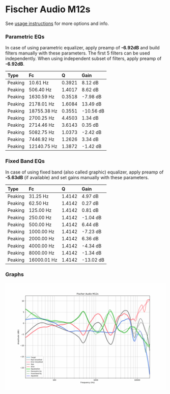 # Fischer Audio M12s
See [usage instructions](https://github.com/jaakkopasanen/AutoEq#usage) for more options and info.

### Parametric EQs
In case of using parametric equalizer, apply preamp of **-6.92dB** and build filters manually
with these parameters. The first 5 filters can be used independently.
When using independent subset of filters, apply preamp of **-6.92dB**.

| Type    | Fc          |      Q | Gain      |
|:--------|:------------|:-------|:----------|
| Peaking | 10.61 Hz    | 0.3921 | 8.12 dB   |
| Peaking | 506.40 Hz   | 1.4017 | 8.62 dB   |
| Peaking | 1630.59 Hz  | 0.3518 | -7.98 dB  |
| Peaking | 2178.01 Hz  | 1.6084 | 13.49 dB  |
| Peaking | 18755.38 Hz | 0.3551 | -10.56 dB |
| Peaking | 2700.25 Hz  | 4.4503 | 1.34 dB   |
| Peaking | 2714.46 Hz  | 3.6143 | 0.35 dB   |
| Peaking | 5082.75 Hz  | 1.0373 | -2.42 dB  |
| Peaking | 7446.92 Hz  | 1.2626 | 3.34 dB   |
| Peaking | 12140.75 Hz | 1.3872 | -1.42 dB  |

### Fixed Band EQs
In case of using fixed band (also called graphic) equalizer, apply preamp of **-5.63dB**
(if available) and set gains manually with these parameters.

| Type    | Fc          |      Q | Gain      |
|:--------|:------------|:-------|:----------|
| Peaking | 31.25 Hz    | 1.4142 | 4.97 dB   |
| Peaking | 62.50 Hz    | 1.4142 | 0.27 dB   |
| Peaking | 125.00 Hz   | 1.4142 | 0.81 dB   |
| Peaking | 250.00 Hz   | 1.4142 | -1.04 dB  |
| Peaking | 500.00 Hz   | 1.4142 | 6.44 dB   |
| Peaking | 1000.00 Hz  | 1.4142 | -7.23 dB  |
| Peaking | 2000.00 Hz  | 1.4142 | 6.36 dB   |
| Peaking | 4000.00 Hz  | 1.4142 | -4.34 dB  |
| Peaking | 8000.00 Hz  | 1.4142 | -1.34 dB  |
| Peaking | 16000.01 Hz | 1.4142 | -13.02 dB |

### Graphs
![](./Fischer%20Audio%20M12s.png)